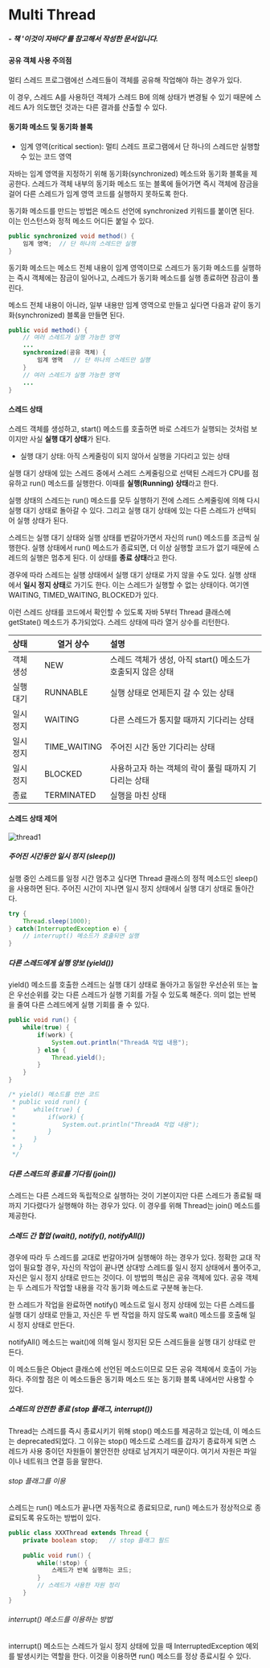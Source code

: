 # Multi Thread

##### - 책 '이것이 자바다'를 참고해서 작성한 문서입니다.



#### 공유 객체 사용 주의점

멀티 스레드 프로그램에선 스레드들이 객체를 공유해 작업해야 하는 경우가 있다.

이 경우,  스레드 A를 사용하던 객체가 스레드 B에 의해 상태가 변경될 수 있기 때문에 스레드 A가 의도했던 것과는 다른 결과를 산출할 수 있다.



#### 동기화 메소드 및 동기화 블록

- 임계 영역(critical section): 멀티 스레드 프로그램에서 단 하나의 스레드만 실행할 수 있는 코드 영역

자바는 임계 영역을 지정하기 위해 동기화(synchronized) 메소드와 동기화 블록을 제공한다. 스레드가 객체 내부의 동기화 메소드 또는 블록에 들어가면 즉시 객체에 잠금을 걸어 다른 스레드가 임계 영역 코드를 실행하지 못하도록 한다.

동기화 메소드를 만드는 방법은 메소드 선언에 synchronized 키워드를 붙이면 된다. 이는 인스턴스와 정적 메소드 어디든 붙일 수 있다.

```java
public synchronized void method() {
	임계 영역;	// 단 하나의 스레드만 실행
}
```

동기화 메소드는 메소드 전체 내용이 임계 영역이므로 스레드가 동기화 메소드를 실행하는 즉시 객체에는 잠금이 일어나고, 스레드가 동기화 메소드를 실행 종료하면 잠금이 풀린다.

메소드 전체 내용이 아니라, 일부 내용만 임계 영역으로 만들고 싶다면 다음과 같이 동기화(synchronized) 블록을 만들면 된다.

```java
public void method() {
	// 여러 스레드가 실행 가능한 영역
	...
	synchronized(공유 객체) {
		임계 영역	// 단 하나의 스레드만 실행
	}
	// 여러 스레드가 실행 가능한 영역
	...
}
```



#### 스레드 상태

스레드 객체를 생성하고, start() 메소드를 호출하면 바로 스레드가 실행되는 것처럼 보이지만 사실 **실행 대기 상태**가 된다.

- 실행 대기 상태: 아직 스케줄링이 되지 않아서 실행을 기다리고 있는 상태

실행 대기 상태에 있는 스레드 중에서 스레드 스케줄링으로 선택된 스레드가 CPU를 점유하고 run() 메소드를 실행한다. 이때를 **실행(Running) 상태**라고 한다.

실행 상태의 스레드는 run() 메소드를 모두 실행하기 전에 스레드 스케줄링에 의해 다시 실행 대기 상태로 돌아갈 수 있다. 그리고 실행 대기 상태에 있는 다른 스레드가 선택되어 실행 상태가 된다.

스레드는 실행 대기 상태와 실행 상태를 번갈아가면서 자신의 run() 메소드를 조금씩 실행한다. 실행 상태에서 run() 메소드가 종료되면, 더 이상 실행할 코드가 없기 때문에 스레드의 실행은 멈추게 된다. 이 상태를 **종료 상태**라고 한다.

경우에 따라 스레드는 실행 상태에서 실행 대기 상태로 가지 않을 수도 있다. 실행 상태에서 **일시 정지 상태**로 가기도 한다. 이는 스레드가 실행할 수 없는 상태이다. 여기엔 WAITING, TIMED_WAITING, BLOCKED가 있다.

이런 스레드 상태를 코드에서 확인할 수 있도록 자바 5부터 Thread 클래스에 getState() 메소드가 추가되었다. 스레드 상태에 따라 열거 상수를 리턴한다.

| 상태      | 열거 상수    | 설명                                                         |
| :-------- | ------------ | :----------------------------------------------------------- |
| 객체 생성 | NEW          | 스레드 객체가 생성, 아직 start() 메소드가 호출되지 않은 상태 |
| 실행 대기 | RUNNABLE     | 실행 상태로 언제든지 갈 수 있는 상태                         |
| 일시 정지 | WAITING      | 다른 스레드가 통지할 때까지 기다리는 상태                    |
| 일시 정지 | TIME_WAITING | 주어진 시간 동안 기다리는 상태                               |
| 일시 정지 | BLOCKED      | 사용하고자 하는 객체의 락이 풀릴 때까지 기다리는 상태        |
| 종료      | TERMINATED   | 실행을 마친 상태                                             |



#### 스레드 상태 제어

![thread1](C:\Users\a\Desktop\thread1.png)

##### 주어진 시간동안 일시 정지 (sleep())

실행 중인 스레드를 일정 시간 멈추고 싶다면 Thread 클래스의 정적 메소드인 sleep()을 사용하면 된다. 주어진 시간이 지나면 일시 정지 상태에서 실행 대기 상태로 돌아간다.

```java
try {
	Thread.sleep(1000);
} catch(InterruptedException e) {
	// interrupt() 메소드가 호출되면 실행
}
```

##### 다른 스레드에게 실행 양보 (yield())

yield() 메소드를 호출한 스레드는 실행 대기 상태로 돌아가고 동일한 우선순위 또는 높은 우선순위를 갖는 다른 스레드가 실행 기회를 가질 수 있도록 해준다. 의미 없는 반복을 줄여 다른 스레드에게 실행 기회를 줄 수 있다.

```java
public void run() {
	while(true) {
		if(work) {
			System.out.println("ThreadA 작업 내용");
		} else {
			Thread.yield();
		}
	}
}

/* yield() 메소드를 안쓴 코드
 * public void run() {
 * 	   while(true) {
 * 	   	   if(work) {
 * 	   	   	   System.out.println("ThreadA 작업 내용");
 * 	   	   }
 *     }
 * }
 */
```

##### 다른 스레드의 종료를 기다림 (join())

스레드는 다른 스레드와 독립적으로 실행하는 것이 기본이지만 다른 스레드가 종료될 때까지 기다렸다가 실행해야 하는 경우가 있다. 이 경우를 위해 Thread는 join() 메소드를 제공한다.

##### 스레드 간 협업 (wait(), notify(), notifyAll())

경우에 따라 두 스레드를 교대로 번갈아가며 실행해야 하는 경우가 있다. 정확한 교대 작업이 필요할 경우, 자신의 작업이 끝나면 상대방 스레드를 일시 정지 상태에서 풀어주고, 자신은 일시 정지 상태로 만드는 것이다. 이 방법의 핵심은 공유 객체에 있다. 공유 객체는 두 스레드가 작업할 내용을 각각 동기화 메소드로 구분해 놓는다.

한 스레드가 작업을 완료하면 notify() 메소드로 일시 정지 상태에 있는 다른 스레드를 실행 대기 상태로 만들고, 자신은 두 번 작업을 하지 않도록 wait() 메소드를 호출해 일시 정지 상태로 만든다.

notifyAll() 메소드는 wait()에 의해 일시 정지된 모든 스레드들을 실행 대기 상태로 만든다.

이 메소드들은 Object 클래스에 선언된 메소드이므로 모든 공유 객체에서 호출이 가능하다. 주의할 점은 이 메소드들은 동기화 메소드 또는 동기화 블록 내에서만 사용할 수 있다.

##### 스레드의 안전한 종료 (stop 플래그, interrupt())

Thread는 스레드를 즉시 종료시키기 위해 stop() 메소드를 제공하고 있는데, 이 메소드는 deprecated되었다. 그 이유는 stop() 메소드로 스레드를 갑자기 종료하게 되면 스레드가 사용 중이던 자원들이 불안전한 상태로 남겨지기 때문이다. 여기서 자원은 파일이나 네트워크 연결 등을 말한다.

###### stop 플래그를 이용

스레드는 run() 메소드가 끝나면 자동적으로 종료되므로, run() 메소드가 정상적으로 종료되도록 유도하는 방법이 있다.

```java
public class XXXThread extends Thread {
	private boolean stop;	// stop 플래그 필드
	
	public void run() {
		while(!stop) {
			스레드가 반복 실행하는 코드;
		}
		// 스레드가 사용한 자원 정리
	}
}
```

###### interrupt() 메소드를 이용하는 방법

interrupt() 메소드는 스레드가 일시 정지 상태에 있을 때 InterruptedException 예외를 발생시키는 역할을 한다. 이것을 이용하면 run() 메소드를 정상 종료시킬 수 있다.